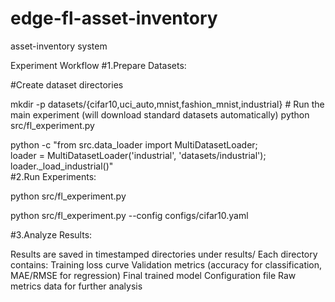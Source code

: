 # edge-fl-asset-inventory
asset-inventory system

Experiment Workflow
#1.Prepare Datasets:

#Create dataset directories

mkdir -p datasets/{cifar10,uci_auto,mnist,fashion_mnist,industrial} # Run the main experiment (will download standard datasets automatically)
python src/fl_experiment.py

python -c "from src.data_loader import MultiDatasetLoader; \
           loader = MultiDatasetLoader('industrial', 'datasets/industrial'); \
           loader._load_industrial()"          
#2.Run Experiments:

python src/fl_experiment.py 

python src/fl_experiment.py --config configs/cifar10.yaml

#3.Analyze Results:

Results are saved in timestamped directories under results/
Each directory contains:
  Training loss curve
  Validation metrics (accuracy for classification, MAE/RMSE for regression)
  Final trained model
  Configuration file
  Raw metrics data for further analysis
